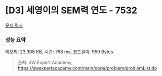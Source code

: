 # [D3] 세영이의 SEM력 연도 - 7532 

[문제 링크](https://swexpertacademy.com/main/code/problem/problemDetail.do?contestProbId=AWooplJ60l8DFARx) 

### 성능 요약

메모리: 23,308 KB, 시간: 768 ms, 코드길이: 959 Bytes



> 출처: SW Expert Academy, https://swexpertacademy.com/main/code/problem/problemList.do